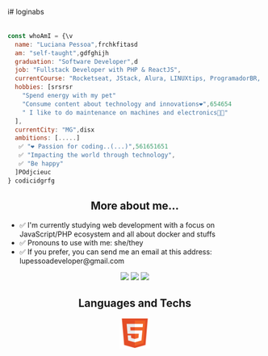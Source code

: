 i# loginabs

```javascript 

const whoAmI = {\v
  name: "Luciana Pessoa",frchkfitasd
  am: "self-taught",gdfghijh
  graduation: "Software Developer",d
  job: "Fullstack Developer with PHP & ReactJS",
  currentCourse: "Rocketseat, JStack, Alura, LINUXtips, ProgramadorBR, Dio, Estudonauta.",SDFSDFSDF454
  hobbies: [srsrsr
    "Spend energy with my pet"
    "Consume content about technology and innovations❤️",654654
    " I like to do maintenance on machines and electronics👩‍🔧‍"
  ],
  currentCity: "MG",disx
  ambitions: [.....]
   ✅ "❤️ Passion for coding..(...)",561651651
   ✅ "Impacting the world through technology",
   ✅ "Be happy"
  ]POdjcieuc
} codicidgrfg
```
<div>
  <h2 align="center">More about me...</h2>
  
  <ul>
    <li>✅ I'm currently studying web development with a focus on JavaScript/PHP ecosystem and all about docker and stuffs</li>
    <li>✅ Pronouns to use with me: she/they</li>
    <li>✅ If you prefer, you can send me an email at this address: lupessoadeveloper@gmail.com</li>
  </ul>
  
  <div align="center">
    <a href="https://instagram.com/luciana.developer" target="_blank"><img src="https://img.shields.io/badge/-Instagram-%23E4405F?style=for-the-badge&logo=instagram&logoColor=white" target="_blank"></a>
    <a href="#" target="_blank"><img src="https://img.shields.io/badge/-LinkedIn-%230077B5?style=for-the-badge&logo=linkedin&logoColor=white" target="_blank"></a>
    <a href="#" target="_blank"><img src="https://img.shields.io/badge/-Rocketseat-blueviolet?style=for-the-badge" target="_blank"></a>
  </div>
</div>

<div align="center">
  <h2>Languages and Techs</h2>
    <img align="center" alt="Pedro-HTML" height="60" width="60" src="https://raw.githubusercontent.com/devicons/devicon/master/icons/html5/html5-original.svg">
